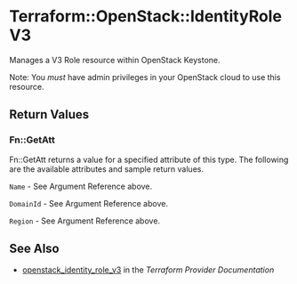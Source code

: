 # Terraform::OpenStack::IdentityRoleV3

Manages a V3 Role resource within OpenStack Keystone.

Note: You _must_ have admin privileges in your OpenStack cloud to use
this resource.

## Return Values

### Fn::GetAtt

Fn::GetAtt returns a value for a specified attribute of this type. The following are the available attributes and sample return values.

`Name` - See Argument Reference above.

`DomainId` - See Argument Reference above.

`Region` - See Argument Reference above.

## See Also

* [openstack_identity_role_v3](https://www.terraform.io/docs/providers/openstack/r/identity_role_v3.html) in the _Terraform Provider Documentation_